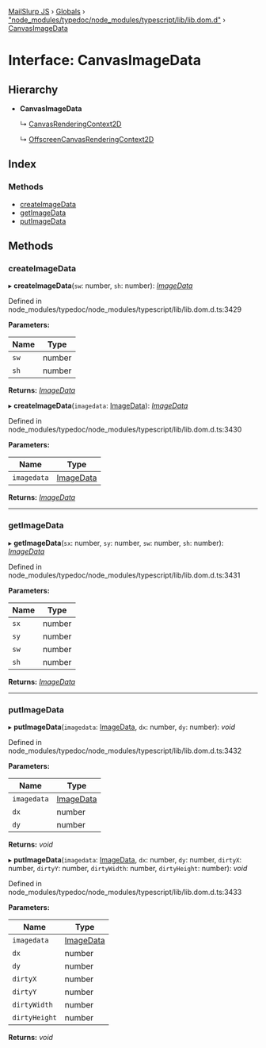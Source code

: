 [MailSlurp JS](../README.md) › [Globals](../globals.md) › ["node_modules/typedoc/node_modules/typescript/lib/lib.dom.d"](../modules/_node_modules_typedoc_node_modules_typescript_lib_lib_dom_d_.md) › [CanvasImageData](_node_modules_typedoc_node_modules_typescript_lib_lib_dom_d_.canvasimagedata.md)

# Interface: CanvasImageData

## Hierarchy

* **CanvasImageData**

  ↳ [CanvasRenderingContext2D](_node_modules_typedoc_node_modules_typescript_lib_lib_dom_d_.canvasrenderingcontext2d.md)

  ↳ [OffscreenCanvasRenderingContext2D](_node_modules_typedoc_node_modules_typescript_lib_lib_dom_d_.offscreencanvasrenderingcontext2d.md)

## Index

### Methods

* [createImageData](_node_modules_typedoc_node_modules_typescript_lib_lib_dom_d_.canvasimagedata.md#createimagedata)
* [getImageData](_node_modules_typedoc_node_modules_typescript_lib_lib_dom_d_.canvasimagedata.md#getimagedata)
* [putImageData](_node_modules_typedoc_node_modules_typescript_lib_lib_dom_d_.canvasimagedata.md#putimagedata)

## Methods

###  createImageData

▸ **createImageData**(`sw`: number, `sh`: number): *[ImageData](_node_modules_typedoc_node_modules_typescript_lib_lib_dom_d_.imagedata.md)*

Defined in node_modules/typedoc/node_modules/typescript/lib/lib.dom.d.ts:3429

**Parameters:**

Name | Type |
------ | ------ |
`sw` | number |
`sh` | number |

**Returns:** *[ImageData](_node_modules_typedoc_node_modules_typescript_lib_lib_dom_d_.imagedata.md)*

▸ **createImageData**(`imagedata`: [ImageData](_node_modules_typedoc_node_modules_typescript_lib_lib_dom_d_.imagedata.md)): *[ImageData](_node_modules_typedoc_node_modules_typescript_lib_lib_dom_d_.imagedata.md)*

Defined in node_modules/typedoc/node_modules/typescript/lib/lib.dom.d.ts:3430

**Parameters:**

Name | Type |
------ | ------ |
`imagedata` | [ImageData](_node_modules_typedoc_node_modules_typescript_lib_lib_dom_d_.imagedata.md) |

**Returns:** *[ImageData](_node_modules_typedoc_node_modules_typescript_lib_lib_dom_d_.imagedata.md)*

___

###  getImageData

▸ **getImageData**(`sx`: number, `sy`: number, `sw`: number, `sh`: number): *[ImageData](_node_modules_typedoc_node_modules_typescript_lib_lib_dom_d_.imagedata.md)*

Defined in node_modules/typedoc/node_modules/typescript/lib/lib.dom.d.ts:3431

**Parameters:**

Name | Type |
------ | ------ |
`sx` | number |
`sy` | number |
`sw` | number |
`sh` | number |

**Returns:** *[ImageData](_node_modules_typedoc_node_modules_typescript_lib_lib_dom_d_.imagedata.md)*

___

###  putImageData

▸ **putImageData**(`imagedata`: [ImageData](_node_modules_typedoc_node_modules_typescript_lib_lib_dom_d_.imagedata.md), `dx`: number, `dy`: number): *void*

Defined in node_modules/typedoc/node_modules/typescript/lib/lib.dom.d.ts:3432

**Parameters:**

Name | Type |
------ | ------ |
`imagedata` | [ImageData](_node_modules_typedoc_node_modules_typescript_lib_lib_dom_d_.imagedata.md) |
`dx` | number |
`dy` | number |

**Returns:** *void*

▸ **putImageData**(`imagedata`: [ImageData](_node_modules_typedoc_node_modules_typescript_lib_lib_dom_d_.imagedata.md), `dx`: number, `dy`: number, `dirtyX`: number, `dirtyY`: number, `dirtyWidth`: number, `dirtyHeight`: number): *void*

Defined in node_modules/typedoc/node_modules/typescript/lib/lib.dom.d.ts:3433

**Parameters:**

Name | Type |
------ | ------ |
`imagedata` | [ImageData](_node_modules_typedoc_node_modules_typescript_lib_lib_dom_d_.imagedata.md) |
`dx` | number |
`dy` | number |
`dirtyX` | number |
`dirtyY` | number |
`dirtyWidth` | number |
`dirtyHeight` | number |

**Returns:** *void*

